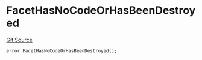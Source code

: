 # FacetHasNoCodeOrHasBeenDestroyed
[Git Source](https://github.com/thrackle-io/forte-rules-engine/blob/9e3814d522f1469f798bac69a12de09ee849e2da/src/protocol/economic/ruleProcessor/RuleProcessorDiamond.sol)


```solidity
error FacetHasNoCodeOrHasBeenDestroyed();
```

